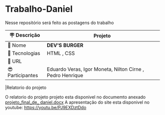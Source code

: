 # Trabalho-Daniel  
Nesse repositório será feito as postagens do trabalho

| :placard: Descrição |  Projeto    |
| -------------  | --- |
| :open_file_folder: Nome        | **DEV'S BURGER**
| :diamond_shape_with_a_dot_inside: Tecnologias | HTML , CSS
| :rocket: URL         | 
|  :sunglasses:Participantes  | Eduardo Veras, Igor Moneta, Nilton Cirne , Pedro Henrique |

|Relatorio do projeto 

O relatorio do projeto projeto esta disponivel no documemto anexado 
[projeto_final_de_ daniel.docx](https://github.com/duduveras/PROJETO_DEV_S_BURGER/files/11749870/projeto_final_de_.daniel.docx)
A apresentação do site esta disponivel no youtube: https://youtu.be/PJ9EXDztDdo
